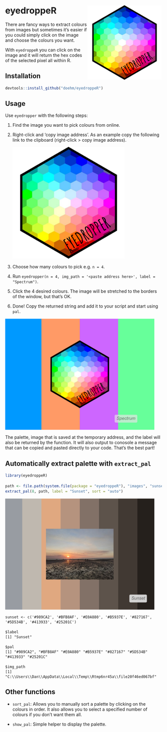 
# eyedroppeR <img src='dev/images/hex-amatic.png' align="right" height="240" />

There are fancy ways to extract colours from images but sometimes it’s
easier if you could simply click on the image and choose the colours you
want.

With `eyedroppeR` you can click on the image and it will return the hex
codes of the selected pixel all within R.

## Installation

``` r
devtools::install_github("doehm/eyedroppeR")
```

## Usage

Use `eyedropper` with the following steps:

1.  Find the image you want to pick colours from online.

2.  Right-click and ‘copy image address’. As an example copy the
    following link to the clipboard (right-click \> copy image address).

    <!-- <img src='https://colorpalettes.net/wp-content/uploads/2015/05/cvetovaya-palitra-1781.png' /> -->
    <img class='myimg' src='inst/images/hex.png'  style='max-height:360px'/>

3.  Choose how many colours to pick e.g. `n = 4`.

4.  Run
    `eyedropper(n = 4, img_path = '<paste address here>', label = "Spectrum")`.

5.  Click the 4 desired colours. The image will be stretched to the
    borders of the window, but that’s OK.

6.  Done! Copy the returned string and add it to your script and start
    using `pal`.

<img class='myimg' src='dev/images/cat4.png' align="center" style='max-height:360px'/>

<!-- <img src='dev/images/eyedropper.gif' align="center" /> -->

The palette, image that is saved at the temporary address, and the label
will also be returned by the function. It will also output to conosole a
message that can be copied and pasted directly to your code. That’s the
best part!

## Automatically extract palette with `extract_pal`

``` r
library(eyedroppeR)

path <- file.path(system.file(package = "eyedroppeR"), "images", "sunset.png")
extract_pal(8, path, label = "Sunset", sort = "auto")
```

<img class='myimg' src='dev/images/sunset.png' align="center" style='max-height:360px'/>

    sunset <- c('#989CA2', '#BFB8AF', '#E0A880', '#B5937E', '#827167', '#5D534B', '#413933', '#25201C')

    $label
    [1] "Sunset"

    $pal
    [1] "#989CA2", "#BFB8AF" "#E0A880" "#B5937E" "#827167" "#5D534B" "#413933" "#25201C" 

    $img_path
    [1] "C:\\Users\\Dan\\AppData\\Local\\Temp\\Rtmp6nr45a\\file20f46ed067bf"

## Other functions

- `sort_pal`: Allows you to manually sort a palette by clicking on the
  colours in order. It also allows you to select a specified number of
  colours if you don’t want them all.

- `show_pal`: Simple helper to display the palette.
